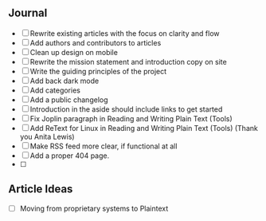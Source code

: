 ## Journal

- [ ] Rewrite existing articles with the focus on clarity and flow
- [ ] Add authors and contributors to articles
- [ ] Clean up design on mobile
- [ ] Rewrite the mission statement and introduction copy on site
- [ ] Write the guiding principles of the project
- [ ] Add back dark mode
- [ ] Add categories
- [ ] Add a public changelog
- [ ] Introduction in the aside should include links to get started
- [ ] Fix Joplin paragraph in Reading and Writing Plain Text (Tools)
- [ ] Add ReText for Linux in Reading and Writing Plain Text (Tools) (Thank you Anita Lewis)
- [ ] Make RSS feed more clear, if functional at all
- [ ] Add a proper 404 page.
- [ ] 
 
## Article Ideas
- [ ] Moving from proprietary systems to Plaintext
